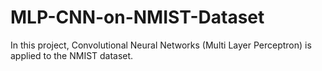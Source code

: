 # MLP-CNN-on-NMIST-Dataset
In this project, Convolutional Neural Networks (Multi Layer Perceptron) is applied to the NMIST dataset.
